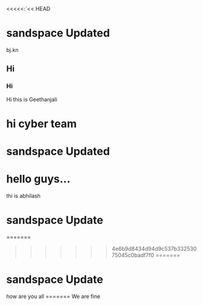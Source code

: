 <<<<<:`<< HEAD


sandspace Updated                      
=======
bj.kn







## Hi
### Hi
Hi this is Geethanjali



hi cyber team
=======
# sandspace Updated
hello guys...
=======
 thi is abhilash 
 # sandspace Update
=======
>>>>>>> 4e6b9d8434d94d9c537b33253075045c0badf7f0
=======
 # sandspace Update
how are you all =======
We are fine